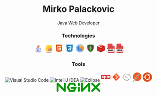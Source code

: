 <h1 align="center"> 
Mirko Palackovic
</h1>

  <p align="center">
   Java Web Developer
  </p>
<h3 align="center">
Technologies
</h3>

<p align="center">
  <img title="Java" height="30" src="assets/java.svg">
  <img title="Javascript" height="30" src="assets/js.svg">
  <img title="HTML" height="30" src="assets/html.svg">
  <img title="CSS" height="30" src="assets/css.svg">

  <img title="MySQL" height="30" src="assets/mysql.svg">
  <img title="MongoDB" height="30" src="assets/mongodb.svg">
  <img title="Redis" height="30" src="assets/redis.svg">

  <img title="yml" height="30" src="assets/yaml.svg">
  <img title="JSON" height="30" src="assets/json.svg">

</p>
<h3 align="center">
Tools
</h3>
<p align="center">

  <img title="Visual Studio Code" height="30" src="assets/vsc.png">
  <img title="IntelliJ IDEA" height="30" src="assets/idea.png">
  <img title="Eclipse" height="30" src="assets/eclipse.png">

  <img title="npm" height="30" src="assets/npm.svg">
  <img title="git" height="30" src="assets/git.svg">

  <img title="Termius" height="30" src="assets/termius.svg">
  <img title="Postman" height="30" src="assets/postman.svg">

  <img title="Ubuntu" height="30" src="assets/ubuntu.svg">
  <img title="NGINX" height="30" src="assets/nginx.svg">

</p>
